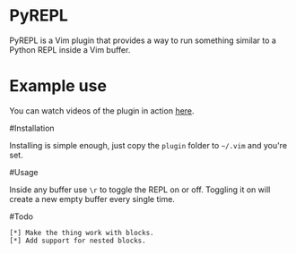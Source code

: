 PyREPL
======

PyREPL is a Vim plugin that provides a way to run something similar
to a Python REPL inside a Vim buffer.

# Example use

You can watch videos of the plugin in action [here](http://www.youtube.com/user/nadgobp#p/u).

#Installation

Installing is simple enough, just copy the `plugin` folder to `~/.vim`
and you're set.

#Usage

Inside any buffer use `\r` to toggle the REPL on or off. Toggling it on
will create a new empty buffer every single time.

#Todo

    [*] Make the thing work with blocks.
    [*] Add support for nested blocks.
